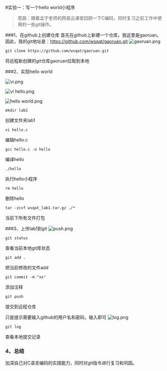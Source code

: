 #实验一：写一个hello world小程序
> 思路：跟着孟宁老师的网易云课堂回顾一下C编码，同时复习之前工作中使用的一些git操作。

###1、在github上创建仓库
首先在github上新建一个仓库，我这里是gaoruan。因此，我的git地址是：https://github.com/wsqat/gaoruan.git
![gaoruan.png](http://upload-images.jianshu.io/upload_images/688387-6a18960404122730.png?imageMogr2/auto-orient/strip%7CimageView2/2/w/1240)
```
git clone https://github.com/wsqat/gaoruan.git
```
将远程新创建的git仓库gaoruan拉取到本地


###2、实现hello world

![vi.png](http://upload-images.jianshu.io/upload_images/688387-8308f6e072672148.png?imageMogr2/auto-orient/strip%7CimageView2/2/w/1240)

![vi hello.png](http://upload-images.jianshu.io/upload_images/688387-fb84ec65ab2a6175.png?imageMogr2/auto-orient/strip%7CimageView2/2/w/1240)


![hello world.png](http://upload-images.jianshu.io/upload_images/688387-1ce1a676db2f283d.png?imageMogr2/auto-orient/strip%7CimageView2/2/w/1240)

```
mkdir lab1
```
创建文件夹lab1

```
vi hello.c
```
编辑hello.c

```
gcc hello.c -o hello
```
编译hello
```
./hello
```
执行hello小程序
```
rm hello
```
删除hello

```
tar -zcvf wsqat_lab1.tar.gz ./*
```
当前下所有文件打包


###3、上传lab1到git
![push.png](http://upload-images.jianshu.io/upload_images/688387-d9f995b4959c4fad.png?imageMogr2/auto-orient/strip%7CimageView2/2/w/1240)
```
git status
```
查看当前本地git库状态
```
git add .
```
把当前修改的文件add
```
git commit -m "xx"
```
添加注释
```
git push
```
提交到远程仓库

只是提示需要输入github的用户名和密码，输入即可
![log.png](http://upload-images.jianshu.io/upload_images/688387-b4aa76dd7c04449b.png?imageMogr2/auto-orient/strip%7CimageView2/2/w/1240)

```
git log
```
查看本地提交记录

### 4、总结
加深自己对C语言编码的实践能力，同时对git指令进行复习和巩固。

